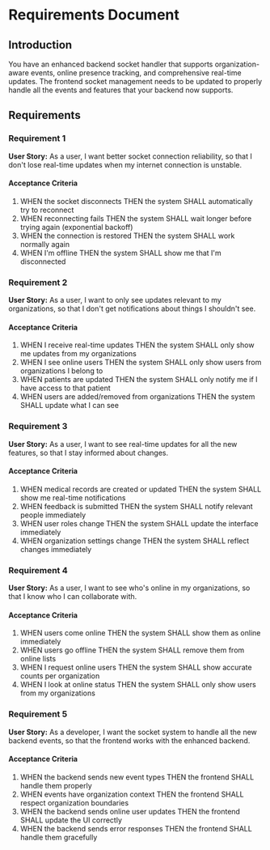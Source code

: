 # Requirements Document

## Introduction

You have an enhanced backend socket handler that supports organization-aware events, online presence tracking, and comprehensive real-time updates. The frontend socket management needs to be updated to properly handle all the events and features that your backend now supports.

## Requirements

### Requirement 1

**User Story:** As a user, I want better socket connection reliability, so that I don't lose real-time updates when my internet connection is unstable.

#### Acceptance Criteria

1. WHEN the socket disconnects THEN the system SHALL automatically try to reconnect
2. WHEN reconnecting fails THEN the system SHALL wait longer before trying again (exponential backoff)
3. WHEN the connection is restored THEN the system SHALL work normally again
4. WHEN I'm offline THEN the system SHALL show me that I'm disconnected

### Requirement 2

**User Story:** As a user, I want to only see updates relevant to my organizations, so that I don't get notifications about things I shouldn't see.

#### Acceptance Criteria

1. WHEN I receive real-time updates THEN the system SHALL only show me updates from my organizations
2. WHEN I see online users THEN the system SHALL only show users from organizations I belong to
3. WHEN patients are updated THEN the system SHALL only notify me if I have access to that patient
4. WHEN users are added/removed from organizations THEN the system SHALL update what I can see

### Requirement 3

**User Story:** As a user, I want to see real-time updates for all the new features, so that I stay informed about changes.

#### Acceptance Criteria

1. WHEN medical records are created or updated THEN the system SHALL show me real-time notifications
2. WHEN feedback is submitted THEN the system SHALL notify relevant people immediately
3. WHEN user roles change THEN the system SHALL update the interface immediately
4. WHEN organization settings change THEN the system SHALL reflect changes immediately

### Requirement 4

**User Story:** As a user, I want to see who's online in my organizations, so that I know who I can collaborate with.

#### Acceptance Criteria

1. WHEN users come online THEN the system SHALL show them as online immediately
2. WHEN users go offline THEN the system SHALL remove them from online lists
3. WHEN I request online users THEN the system SHALL show accurate counts per organization
4. WHEN I look at online status THEN the system SHALL only show users from my organizations

### Requirement 5

**User Story:** As a developer, I want the socket system to handle all the new backend events, so that the frontend works with the enhanced backend.

#### Acceptance Criteria

1. WHEN the backend sends new event types THEN the frontend SHALL handle them properly
2. WHEN events have organization context THEN the frontend SHALL respect organization boundaries
3. WHEN the backend sends online user updates THEN the frontend SHALL update the UI correctly
4. WHEN the backend sends error responses THEN the frontend SHALL handle them gracefully
